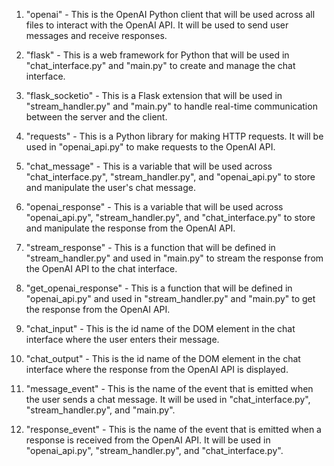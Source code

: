 1. "openai" - This is the OpenAI Python client that will be used across all files to interact with the OpenAI API. It will be used to send user messages and receive responses.

2. "flask" - This is a web framework for Python that will be used in "chat_interface.py" and "main.py" to create and manage the chat interface.

3. "flask_socketio" - This is a Flask extension that will be used in "stream_handler.py" and "main.py" to handle real-time communication between the server and the client.

4. "requests" - This is a Python library for making HTTP requests. It will be used in "openai_api.py" to make requests to the OpenAI API.

5. "chat_message" - This is a variable that will be used across "chat_interface.py", "stream_handler.py", and "openai_api.py" to store and manipulate the user's chat message.

6. "openai_response" - This is a variable that will be used across "openai_api.py", "stream_handler.py", and "chat_interface.py" to store and manipulate the response from the OpenAI API.

7. "stream_response" - This is a function that will be defined in "stream_handler.py" and used in "main.py" to stream the response from the OpenAI API to the chat interface.

8. "get_openai_response" - This is a function that will be defined in "openai_api.py" and used in "stream_handler.py" and "main.py" to get the response from the OpenAI API.

9. "chat_input" - This is the id name of the DOM element in the chat interface where the user enters their message.

10. "chat_output" - This is the id name of the DOM element in the chat interface where the response from the OpenAI API is displayed.

11. "message_event" - This is the name of the event that is emitted when the user sends a chat message. It will be used in "chat_interface.py", "stream_handler.py", and "main.py".

12. "response_event" - This is the name of the event that is emitted when a response is received from the OpenAI API. It will be used in "openai_api.py", "stream_handler.py", and "chat_interface.py".